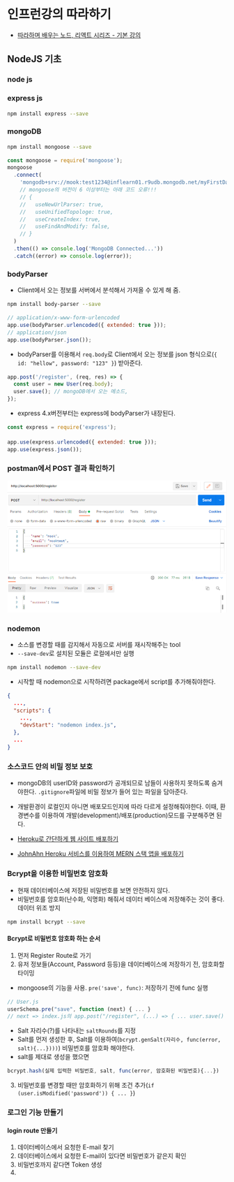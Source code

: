 # 인프런강의 따라하기

- [따라하며 배우는 노드, 리액트 시리즈 - 기본 강의](https://inf.run/MBce)

## NodeJS 기초

### node js

### express js

```bash
npm install express --save
```

### mongoDB

```bash
npm install mongoose --save
```

```js
const mongoose = require('mongoose');
mongoose
  .connect(
    'mongodb+srv://mook:test1234@inflearn01.r9udb.mongodb.net/myFirstDatabase?retryWrites=true&w=majority'
    // mongoose의 버전이 6 이상부터는 아래 코드 오류!!!
    // {
    //   useNewUrlParser: true,
    //   useUnifiedTopologe: true,
    //   useCreateIndex: true,
    //   useFindAndModify: false,
    // }
  )
  .then(() => console.log('MongoDB Connected...'))
  .catch((error) => console.log(error));
```

### bodyParser

- Client에서 오는 정보를 서버에서 분석해서 가져올 수 있게 해 줌.

```bash
npm install body-parser --save
```

```js
// application/x-www-form-urlencoded
app.use(bodyParser.urlencoded({ extended: true }));
// application/json
app.use(bodyParser.json());
```

- bodyParser를 이용해서 `req.body`로 Client에서 오는 정보를 json 형식으로(`{ id: "hellow", password: "123" }`) 받아준다.

```js
app.post('/register', (req, res) => {
  const user = new User(req.body);
  user.save(); // mongoDB에서 오는 메소드,
});
```

- express 4.x버전부터는 express에 bodyParser가 내장된다.

```js
const express = require('express');

app.use(express.urlencoded({ extended: true }));
app.use(express.json());
```

### postman에서 POST 결과 확인하기

![postman에서 POST 결과 확인하기](./images/07.postman_success.png)

### nodemon

- 소스를 변경할 때를 감지해서 자동으로 서버를 재시작해주는 tool
- `--save-dev`로 설치된 모듈은 로컬에서만 실행

```bash
npm install nodemon --save-dev
```

- 시작할 때 nodemon으로 시작하려면 package에서 script를 추가해줘야한다.

```json
{
  ...,
  "scripts": {
    ...,
    "devStart": "nodemon index.js",
  },
  ...
}
```

### 소스코드 안의 비밀 정보 보호

- mongoDB의 userID와 password가 공개되므로 남들이 사용하지 못하도록 숨겨야한다. `.gitignore`파일에 비밀 정보가 들어 있는 파일을 담아준다.
- 개발환경이 로컬인지 아니면 배포모드인지에 따라 다르게 설정해줘야한다. 이때, 환경변수를 이용하여 개발(development)/배포(production)모드를 구분해주면 된다.

- [Heroku로 간단하게 웹 사이트 배포하기](https://velog.io/@ansfls/Heroku로-간단하게-웹-사이트-배포하기)
- [JohnAhn Heroku 서비스를 이용하여 MERN 스택 앱을 배포하기](https://youtu.be/qdoiwouykAg)

### Bcrypt을 이용한 비밀번호 암호화

- 현재 데이터베이스에 저장된 비밀번호를 보면 안전하지 않다.
- 비밀번호를 암호화(난수화, 익명화) 해줘서 데이터 베이스에 저장해주는 것이 좋다. 데이터 위조 방지

```bash
npm install bcrypt --save
```

#### Bcrypt로 비밀번호 암호화 하는 순서

1. 먼저 Register Route로 가기
2. 유저 정보들(Account, Password 등등)을 데이터베이스에 저장하기 전, 암호화할 타이밍

- mongoose의 기능을 사용. `pre('save', func)`: 저장하기 전에 func 실행

```js
// User.js
userSchema.pre("save", function (next) { ... }
// next => index.js의 app.post("/register", (...) => { ... user.save() }) 부분
```

- Salt 자리수(?)를 나타내는 `saltRounds`를 지정
- Salt를 먼저 생성한 후, Salt를 이용하여(`bcrypt.genSalt(자리수, func(error, salt){...})))`) 비밀번호를 암호화 해야한다.
- salt를 제대로 생성을 했으면

```js
bcrypt.hash(실제 입력한 비밀번호, salt, func(error, 암호화된 비밀번호){...})
```

3. 비밀번호를 변경할 때만 암호화하기 위해 조건 추가(`if (user.isModified('password')) { ... }`)

### 로그인 기능 만들기

#### login route 만들기

1. 데이터베이스에서 요청한 E-mail 찾기
2. 데이터베이스에서 요청한 E-mail이 있다면 비밀번호가 같은지 확인
3. 비밀번호까지 같다면 Token 생성
4.
